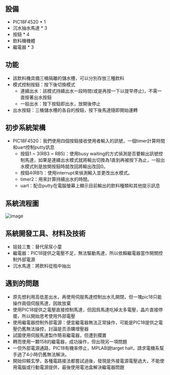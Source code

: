 ## 設備
- PIC18F4520 * 1
- 沉水抽水馬達 * 3
- 按鈕 * 4
- 飲料機機體
- 繼電器 * 3
## 功能
- 該飲料機具備三桶隔離的儲水槽，可以分別存放三種飲料
- 模式控制按鈕：按下後切換模式
    - 連續出水：該模式持續出水一段時間(或是再按一下以提早停止)，不需一直按著出水按鈕
    - 一般出水：按下按鈕即出水，放開後停止
- 出水按鈕：三桶儲水槽的各自的按鈕，按下後馬達隨即開始運轉

## 初步系統架構
- PIC18F4520：我們使用四個按鈕接收使用者輸入的訊號，一個timer計算時間和uart控制putty訊息
    - 按鈕1 ~ 3(RB3 ~ RB5)：使用busy waiting的方式偵測是否要輸出訊號控制馬達，如果是連續出水模式就將輸出切換為1直到再被按下為止，一般出水模式則是放開按鈕時就改回將輸出改回0。
    - 按鈕4(RB1)：使用interrupt來偵測輸入並更改出水模式。
    - timer2：用來計算持續出水的時間。
    - uart：配合putty在電腦螢幕上顯示目前輸出的飲料種類和其他提示訊息
## 系統流程圖
![image](https://hackmd.io/_uploads/rkERbN-tp.png)


## 系統開發工具、材料及技術
- 娃娃三隻：替代尿尿小童
- 繼電器：PIC18提供之電壓不足，無法驅動馬達，所以依賴繼電器當作開關控制外部電源
- 沉水馬達：將飲料從瓶中抽出
## 遇到的問題
- 原先想利用高低差出水，再使用伺服馬達控制出水孔開閉，但一塊pic18只能操作兩個伺服馬達，因故放棄
- 使用PIC18提供之電壓直接控制馬達，但因爲馬達吃掉太多電壓，晶片直接停擺，所以開始思考使用外部電壓
- 使用繼電器控制外部電源：便宜繼電器無法正常操作，可能是PIC18提供之電壓仍舊無法操控，討論是否添購增壓器
- 試圖使用伺服馬達製作簡易繼電器，但遭到擱置
- 轉而使用一顆158的繼電器，成功操作，但出現另一項問題
- 一但外部電源通路，PIC18有機率停止，MPLAB說target halt，請求電機系幫手過了4小時仍舊無法解決。
- 開始仰賴玄學，各種電路接法都嘗試過後，發現是外接電源電壓過大，不能使用電腦或行動電源提供，最後使用電池盒解決繼電器問題

